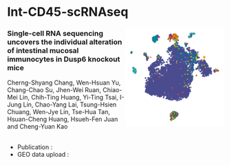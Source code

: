 # Int-CD45-scRNAseq

<img src="https://github.com/wenhsuanyuu/Int-CD45-scRNAseq/blob/34e3cf8e66512890ca33e259d2be0d437e686ba9/repository-graph.png" width="230" height="230" align="right">

### Single-cell RNA sequencing uncovers the individual alteration of intestinal mucosal immunocytes in Dusp6 knockout mice<br>
Cherng-Shyang Chang, Wen-Hsuan Yu, Chang-Chao Su, Jhen-Wei Ruan, Chiao-Mei Lin, Chih-Ting Huang, Yi-Ting Tsai, I-Jung Lin, Chao-Yang Lai, Tsung-Hsien Chuang, Wen-Jye Lin, Tse-Hua Tan, Hsuan-Cheng Huang, Hsueh-Fen Juan and Cheng-Yuan Kao
<br>
<br>
* Publication : 
* GEO data upload : 
